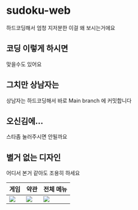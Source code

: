 # sudoku-web
하드코딩해서 엄청 지저분한 이걸 왜 보시는거에요

## 코딩 이렇게 하시면
맞을수도 있어요

## 그치만 상남자는
상남자는 하드코딩해서 바로 Main branch 에 커밋합니다

## 오신김에...
스타좀 눌러주시면 안될까요

## 별거 없는 디자인
어디서 본거 같아도 조용히 하세요

|게임|약관|전체 메뉴|
|---|---|---|
|![](https://cdn.discordapp.com/attachments/996391581261246466/1000050651771969639/Screenshot_20220722-234336_Chrome.jpg)|![](https://cdn.discordapp.com/attachments/996391581261246466/1000050651998457906/Screenshot_20220722-234317_Chrome.jpg)|![](https://cdn.discordapp.com/attachments/996391581261246466/1000050652237549689/Screenshot_20220722-234201_Chrome.jpg)|
